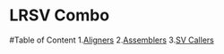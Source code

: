 # LRSV Combo
#Table of Content
1.[Aligners](Aligners.md)
2.[Assemblers](Assemblers.md)
3.[SV Callers](SVCallers.md)
